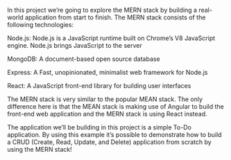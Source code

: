 In this project we’re going to explore the MERN stack by building a real-world application from start to finish. The MERN stack consists of the following technologies:

Node.js: Node.js is a JavaScript runtime built on Chrome’s V8 JavaScript engine. Node.js brings JavaScript to the server

MongoDB: A document-based open source database

Express: A Fast, unopinionated, minimalist web framework for Node.js

React: A JavaScript front-end library for building user interfaces

The MERN stack is very similar to the popular MEAN stack. The only difference here is that the MEAN stack is making use of Angular to build the front-end web application and the MERN stack is using React instead.

The application we’ll be building in this project is a simple To-Do application. By using this example it’s possible to demonstrate how to build a CRUD (Create, Read, Update, and Delete) application from scratch by using the MERN stack!
